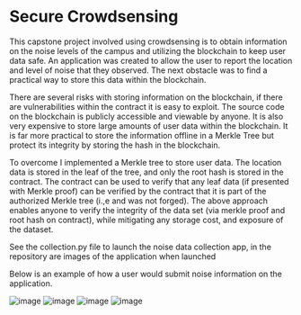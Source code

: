 # Secure Crowdsensing

This capstone project involved using crowdsensing is to obtain information on the noise levels of the campus and utilizing the blockchain to keep user data safe. An application was created to allow the user to report the location and level of noise that they observed. The next obstacle was to find a practical way to store this data within the blockchain.


There are several risks with storing information on the blockchain, if there are vulnerabilities within the contract it is easy to exploit. The source code on the blockchain is publicly accessible and viewable by anyone. It is also very expensive to store large amounts of user data within the blockchain. It is far more practical to store the information offline in a Merkle Tree but protect its integrity by storing the hash in the blockchain.
 
 
 To overcome I implemented a Merkle tree to store user data. The location data is stored in the leaf of the tree, and only the root hash is stored in the contract.  The contract can be used to verify that any leaf data (if presented with Merkle proof) can be verified by the contract that it is part of the authorized Merkle tree (i.,e and was not forged). The above approach enables anyone to verify the integrity of the data set (via merkle proof and root hash on contract), while mitigating any storage cost, and exposure of the dataset.

See the collection.py file to launch the noise data collection app, in the repository are images of the application when launched

Below is an example of how a user would submit noise information on the application.

![image](https://user-images.githubusercontent.com/76570188/192072960-6333b3fa-022e-4fa7-8173-575fd80a038f.png)
![image](https://user-images.githubusercontent.com/76570188/192072964-3d271cf8-1002-49f1-9ebd-e013cdd1f5e3.png)
![image](https://user-images.githubusercontent.com/76570188/192072967-eba3b7b1-4dc6-4e0d-ab46-47a20d8e2f35.png)
![image](https://user-images.githubusercontent.com/76570188/192072968-586c0191-39ed-46b2-8af6-be52ce37688b.png)
